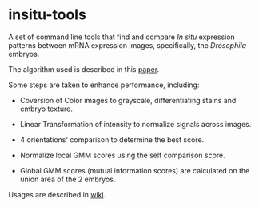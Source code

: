 # insitu-tools
A set of command line tools that find and compare *In situ* expression patterns between mRNA expression images, specifically, the *Drosophila* embryos.

The algorithm used is described in this [paper](https://dl.acm.org/doi/10.1145/974614.974636).

Some steps are taken to enhance performance, including:

* Coversion of Color images to grayscale, differentiating stains and embryo texture.

* Linear Transformation of intensity to normalize signals across images.

* 4 orientations' comparison to determine the best score.

* Normalize local GMM scores using the self comparison score.

* Global GMM scores (mutual information scores) are calculated on the union area of the 2 embryos.

Usages are described in [wiki](https://github.com/zzhmark/insitu-tools/wiki).
